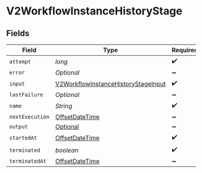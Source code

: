 # V2WorkflowInstanceHistoryStage


## Fields

| Field                                                                                                         | Type                                                                                                          | Required                                                                                                      | Description                                                                                                   |
| ------------------------------------------------------------------------------------------------------------- | ------------------------------------------------------------------------------------------------------------- | ------------------------------------------------------------------------------------------------------------- | ------------------------------------------------------------------------------------------------------------- |
| `attempt`                                                                                                     | *long*                                                                                                        | :heavy_check_mark:                                                                                            | N/A                                                                                                           |
| `error`                                                                                                       | *Optional<String>*                                                                                            | :heavy_minus_sign:                                                                                            | N/A                                                                                                           |
| `input`                                                                                                       | [V2WorkflowInstanceHistoryStageInput](../../models/shared/V2WorkflowInstanceHistoryStageInput.md)             | :heavy_check_mark:                                                                                            | N/A                                                                                                           |
| `lastFailure`                                                                                                 | *Optional<String>*                                                                                            | :heavy_minus_sign:                                                                                            | N/A                                                                                                           |
| `name`                                                                                                        | *String*                                                                                                      | :heavy_check_mark:                                                                                            | N/A                                                                                                           |
| `nextExecution`                                                                                               | [OffsetDateTime](https://docs.oracle.com/javase/8/docs/api/java/time/OffsetDateTime.html)                     | :heavy_minus_sign:                                                                                            | N/A                                                                                                           |
| `output`                                                                                                      | [Optional<V2WorkflowInstanceHistoryStageOutput>](../../models/shared/V2WorkflowInstanceHistoryStageOutput.md) | :heavy_minus_sign:                                                                                            | N/A                                                                                                           |
| `startedAt`                                                                                                   | [OffsetDateTime](https://docs.oracle.com/javase/8/docs/api/java/time/OffsetDateTime.html)                     | :heavy_check_mark:                                                                                            | N/A                                                                                                           |
| `terminated`                                                                                                  | *boolean*                                                                                                     | :heavy_check_mark:                                                                                            | N/A                                                                                                           |
| `terminatedAt`                                                                                                | [OffsetDateTime](https://docs.oracle.com/javase/8/docs/api/java/time/OffsetDateTime.html)                     | :heavy_minus_sign:                                                                                            | N/A                                                                                                           |